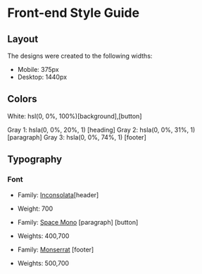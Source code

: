 # Front-end Style Guide

## Layout

The designs were created to the following widths:

- Mobile: 375px
- Desktop: 1440px

## Colors

White: hsl(0, 0%, 100%)[background],[button]

Gray 1: hsla(0, 0%, 20%, 1) [heading]
Gray 2: hsla(0, 0%, 31%, 1) [paragraph]
Gray 3: hsla(0, 0%, 74%, 1) [footer]

## Typography

### Font

- Family: [Inconsolata](https://fonts.google.com/specimen/Inconsolata)[header]
- Weight: 700

- Family: [Space Mono](https://fonts.google.com/specimen/Space+Mono) [paragraph] [button]
- Weights: 400,700

- Family: [Monserrat](https://fonts.google.com/specimen/Montserrat) [footer]
- Weights: 500,700
